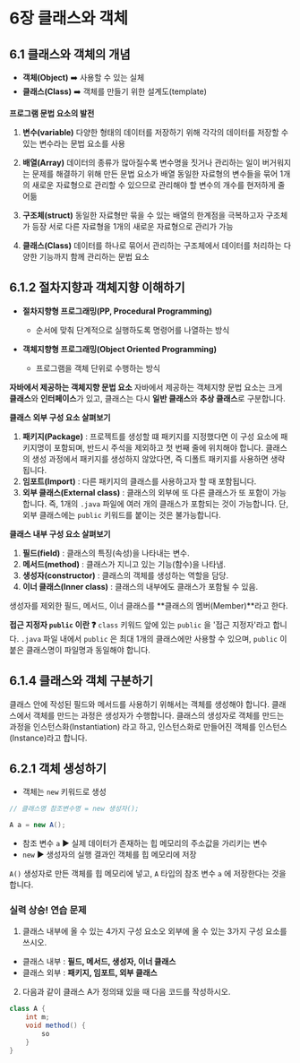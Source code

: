 # 6장 클래스와 객체



## 6.1 클래스와 객체의 개념

- **객체(Object)** :arrow_right: 사용할 수 있는 실체
- **클래스(Class)** :arrow_right: 객체를 만들기 위한 설계도(template)



**프로그램 문법 요소의 발전**

1. **변수(variable)**
   다양한 형태의 데이터를 저장하기 위해 각각의 데이터를 저장할 수 있는 변수라는 문법 요소를 사용

2. **배열(Array)**
데이터의 종류가 많아질수록 변수명을 짓거나 관리하는 일이 버거워지는 문제를 해결하기 위해 만든 문법 요소가 배열
동일한 자료형의 변수들을 묶어 1개의 새로운 자료형으로 관리할 수 있으므로 관리해야 할 변수의 개수를 현저하게 줄어듦

3. **구조체(struct)**
   동일한 자료형만 묶을 수 있는 배열의 한계점을 극복하고자 구조체가 등장
   서로 다른 자료형을 1개의 새로운 자료형으로 관리가 가능

4. **클래스(Class)**
   데이터를 하나로 묶어서 관리하는 구조체에서 데이터를 처리하는 다양한 기능까지 함께 관리하는 문법 요소



## 6.1.2 절차지향과 객체지향 이해하기

- **절차지향형 프로그래밍(PP, Procedural Programming)**
  - 순서에 맞춰 단계적으로 실행하도록 명령어를 나열하는 방식

- **객체지향형 프로그래밍(Object Oriented Programming)**
  - 프로그램을 객체 단위로 수행하는 방식

**자바에서 제공하는 객체지향 문법 요소**
자바에서 제공하는 객체지향 문법 요소는 크게 **클래스**와 **인터페이스**가 있고, 클래스는 다시 **일반 클래스**와 **추상 클래스**로 구분합니다.



**클래스 외부 구성 요소 살펴보기**

1. **패키지(Package)** : 프로젝트를 생성할 떄 패키지를 지정했다면 이 구성 요소에 패키지명이 포함되며, 반드시 주석을 제외하고 첫 번째 줄에 위치해야 합니다. 클래스의 생성 과정에서 패키지를 생성하지 않았다면, 즉 디폴트 패키지를 사용하면 생략됩니다.
2. **임포트(Import)** : 다른 패키지의 클래스를 사용하고자 할 때 포함됩니다.
3. **외부 클래스(External class)** : 클래스의 외부에 또 다른 클래스가 또 포함이 가능합니다. 즉, 1개의 `.java` 파일에 여러 개의 클래스가 포함되는 것이 가능합니다. 단, 외부 클래스에는 `public` 키워드를 붙이는 것은 불가능합니다.



**클래스 내부 구성 요소 살펴보기**

1. **필드(field)** : 클래스의 특징(속성)을 나타내는 변수.
2. **메서드(method)** : 클래스가 지니고 있는 기능(함수)을 나타냄.
3. **생성자(constructor)** : 클래스의 객체를 생성하는 역할을 담당.
4. **이너 클래스(Inner class)** : 클래스의 내부에도 클래스가 포함될 수 있음.

생성자를 제외한 필드, 메서드, 이너 클래스를 **클래스의 멤버(Member)**라고 한다. 



**접근 지정자 `public` 이란 ❓**
`class` 키워드 앞에 있는 `public` 을 '접근 지정자'라고 합니다. `.java` 파일 내에서 `public` 은 최대 1개의 클래스에만 사용할 수 있으며, `public` 이 붙은 클래스명이 파일명과 동일해야 합니다.



## 6.1.4 클래스와 객체 구분하기

클래스 안에 작성된 필드와 메서드를 사용하기 위해서는 객체를 생성해야 합니다. 클래스에서 객체를 만드는 과정은 생성자가 수행합니다. 클래스의 생성자로 객체를 만드는 과정을 인스턴스화(Instantiation) 라고 하고, 인스턴스화로 만들어진 객체를 인스턴스(Instance)라고 합니다. 



## 6.2.1 객체 생성하기
- 객체는 `new` 키워드로 생성

```java
// 클래스명 참조변수명 = new 생성자();

A a = new A();
```

- 참조 변수 `a` :arrow_forward: 실제 데이터가 존재하는 힙 메모리의 주소값을 가리키는 변수
- `new` :arrow_forward: 생성자의 실행 결과인 객체를 힙 메모리에 저장

`A()` 생성자로 만든 객체를 힙 메모리에 넣고, `A` 타입의 참조 변수 `a` 에 저장한다는 것을 합니다.





### 실력 상승! 연습 문제

1. 클래스 내부에 올 수 있는 4가지 구성 요소오 외부에 올 수 있는 3가지 구성 요소를 쓰시오.

- 클래스 내부 : **필드, 메서드, 생성자, 이너 클래스**
- 클래스 외부 : **패키지, 임포트, 외부 클래스**



2. 다음과 같이 클래스 A가 정의돼 있을 때 다음 코드를 작성하시오.

```java
class A {
    int m;
    void method() {
        so	
    }
}
```

